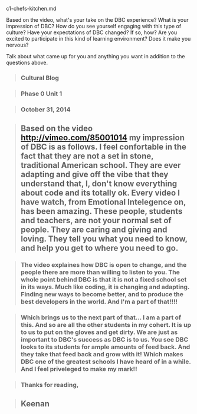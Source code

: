 c1-chefs-kitchen.md


<!-- This template is in markdown, not html, so
  it will not render beautifully when you copy and
  paste it into your github.io site, but it will at
  least be published. Next week you'll be creating a
  blog template using HTML and CSS and you'll be able
  to copy and paste the blog posts from week 1 in there
  to make them pretty next week.

  For now, please replace the title, subtitle (if desired),
  and date with the text you would like. Markdown is pretty
  simple, so you can just feel free to type. =) You'll want
  to delete this chunk of a comment as well. -->
Based on the video, what's your take on the DBC experience? What is your impression of DBC? How do you see yourself engaging with this type of culture? Have your expectations of DBC changed? If so, how? Are you excited to participate in this kind of learning environment? Does it make you nervous?

Talk about what came up for you and anything you want in addition to the questions above.

> ### Cultural Blog

> ### Phase 0 Unit 1

> ### October 31, 2014

> ## Based on the video http://vimeo.com/85001014 my impression of DBC is as follows. I feel confortable in the fact that they are not a set in stone, traditional American school. They are ever adapting and give off the vibe that they understand that, I, don't know everything about code and its totally ok. Every video I have watch, from Emotional Intelegence on, has been amazing. These people, students and teachers, are not your normal set of people. They are caring and giving and loving. They tell you what you need to know, and help you get to where you need to go.

> ### The video explaines how DBC is open to change, and the people there are more than willing to listen to you. The whole point behind DBC is that it is not a fixed school set in its ways. Much like coding, it is changing and adapting. Finding new ways to become better, and to produce the best developers in the world. And I'm a part of that!!!! 

> ### Which brings us to the next part of that... I am a part of this. And so are all the other students in my cohert. It is up to us to put on the gloves and get dirty. We are just as important to DBC's success as DBC is to us. You see DBC looks to its students for ample amounts of feed back. And they take that feed back and grow with it! Which makes DBC one of the greatest schools I have heard of in a while. And I feel priveleged to make my mark!! 



> ### Thanks for reading,

> ## Keenan